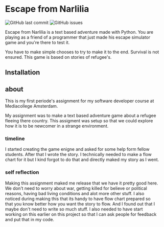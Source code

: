 # Escape from Narlilia
![GitHub last commit](https://img.shields.io/github/last-commit/simonenicf/Escape-from-Narlilia?color=purple&style=plastic) ![GitHub issues](https://img.shields.io/github/issues-raw/simonenicf/Escape-from-Narlilia?color=purple&style=plastic)

Escape from Narlilia is a text based adventure made with Python.
You are playing as a friend of a programmer that just made his escape simulator game and you're there to test it.

You have to make simple chooses to try to make it to the end. Survival is not ensured.
This game is based on stories of refugee's.
## Installation

## about
This is my first periode's assignment for my software developer course at Mediacollege Amsterdam.

My assignment was to make a text based adventure game about a refugee fleeing there country.
This assigment was setup so that we could explore how it is to be newcomer in a strange environment.
### timeline

I started creating the game enigne and asked for some help form fellow students. After that I wrote the story.
I technically needed to make a flow chart for it but I kind forgot to do that and directly maked my story as I went.

### self reflection

Making this assignment maked me release that we have it pretty good here. We don't need to worry about war, getting killed for believe or political reasons, having bad living conditions and alot more other stuff. I also noticed during making this that its handy to have flow chart prepared so that you know better how you want the story to flow. And I found out that I maybe don't need to write so much stuff. I also needed to have start working on this earlier on this project so that I can ask people for feedback and put that in my code.
